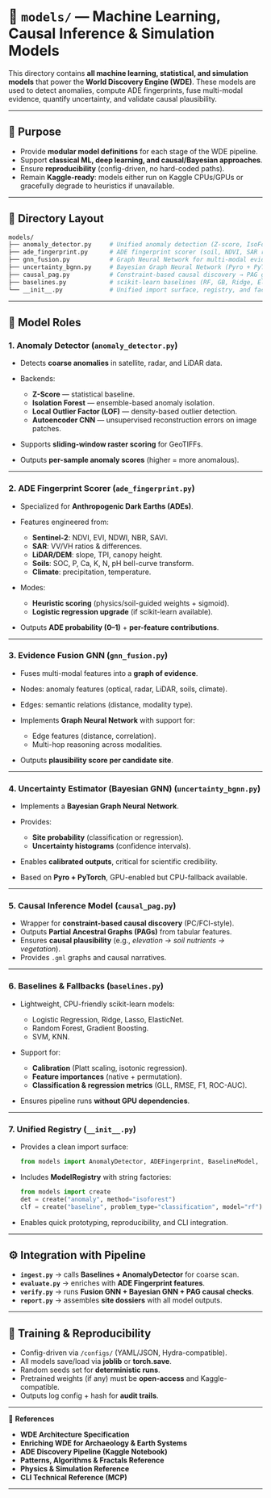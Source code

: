 # 🧠 `models/` — Machine Learning, Causal Inference & Simulation Models

This directory contains **all machine learning, statistical, and simulation models** that power the **World Discovery Engine (WDE)**. These models are used to detect anomalies, compute ADE fingerprints, fuse multi-modal evidence, quantify uncertainty, and validate causal plausibility.

---

## 📌 Purpose

* Provide **modular model definitions** for each stage of the WDE pipeline.
* Support **classical ML, deep learning, and causal/Bayesian approaches**.
* Ensure **reproducibility** (config-driven, no hard-coded paths).
* Remain **Kaggle-ready**: models either run on Kaggle CPUs/GPUs or gracefully degrade to heuristics if unavailable.

---

## 📂 Directory Layout

```bash
models/
├── anomaly_detector.py     # Unified anomaly detection (Z-score, IsoForest, LOF, Autoencoder-CNN)
├── ade_fingerprint.py      # ADE fingerprint scorer (soil, NDVI, SAR ratios, fractals)
├── gnn_fusion.py           # Graph Neural Network for multi-modal evidence fusion
├── uncertainty_bgnn.py     # Bayesian Graph Neural Network (Pyro + PyTorch)
├── causal_pag.py           # Constraint-based causal discovery → PAG graphs
├── baselines.py            # scikit-learn baselines (RF, GB, Ridge, ElasticNet, SVM, etc.)
└── __init__.py             # Unified import surface, registry, and factories
```

---

## 🧩 Model Roles

### 1. **Anomaly Detector** (`anomaly_detector.py`)

* Detects **coarse anomalies** in satellite, radar, and LiDAR data.
* Backends:

  * **Z-Score** — statistical baseline.
  * **Isolation Forest** — ensemble-based anomaly isolation.
  * **Local Outlier Factor (LOF)** — density-based outlier detection.
  * **Autoencoder CNN** — unsupervised reconstruction errors on image patches.
* Supports **sliding-window raster scoring** for GeoTIFFs.
* Outputs **per-sample anomaly scores** (higher = more anomalous).

---

### 2. **ADE Fingerprint Scorer** (`ade_fingerprint.py`)

* Specialized for **Anthropogenic Dark Earths (ADEs)**.
* Features engineered from:

  * **Sentinel-2**: NDVI, EVI, NDWI, NBR, SAVI.
  * **SAR**: VV/VH ratios & differences.
  * **LiDAR/DEM**: slope, TPI, canopy height.
  * **Soils**: SOC, P, Ca, K, N, pH bell-curve transform.
  * **Climate**: precipitation, temperature.
* Modes:

  * **Heuristic scoring** (physics/soil-guided weights + sigmoid).
  * **Logistic regression upgrade** (if scikit-learn available).
* Outputs **ADE probability (0–1)** + **per-feature contributions**.

---

### 3. **Evidence Fusion GNN** (`gnn_fusion.py`)

* Fuses multi-modal features into a **graph of evidence**.
* Nodes: anomaly features (optical, radar, LiDAR, soils, climate).
* Edges: semantic relations (distance, modality type).
* Implements **Graph Neural Network** with support for:

  * Edge features (distance, correlation).
  * Multi-hop reasoning across modalities.
* Outputs **plausibility score per candidate site**.

---

### 4. **Uncertainty Estimator (Bayesian GNN)** (`uncertainty_bgnn.py`)

* Implements a **Bayesian Graph Neural Network**.
* Provides:

  * **Site probability** (classification or regression).
  * **Uncertainty histograms** (confidence intervals).
* Enables **calibrated outputs**, critical for scientific credibility.
* Based on **Pyro + PyTorch**, GPU-enabled but CPU-fallback available.

---

### 5. **Causal Inference Model** (`causal_pag.py`)

* Wrapper for **constraint-based causal discovery** (PC/FCI-style).
* Outputs **Partial Ancestral Graphs (PAGs)** from tabular features.
* Ensures **causal plausibility** (e.g., *elevation → soil nutrients → vegetation*).
* Provides `.gml` graphs and causal narratives.

---

### 6. **Baselines & Fallbacks** (`baselines.py`)

* Lightweight, CPU-friendly scikit-learn models:

  * Logistic Regression, Ridge, Lasso, ElasticNet.
  * Random Forest, Gradient Boosting.
  * SVM, KNN.
* Support for:

  * **Calibration** (Platt scaling, isotonic regression).
  * **Feature importances** (native + permutation).
  * **Classification & regression metrics** (GLL, RMSE, F1, ROC-AUC).
* Ensures pipeline runs **without GPU dependencies**.

---

### 7. **Unified Registry** (`__init__.py`)

* Provides a clean import surface:

  ```python
  from models import AnomalyDetector, ADEFingerprint, BaselineModel, CausalPAG
  ```
* Includes **ModelRegistry** with string factories:

  ```python
  from models import create
  det = create("anomaly", method="isoforest")
  clf = create("baseline", problem_type="classification", model="rf")
  ```
* Enables quick prototyping, reproducibility, and CLI integration.

---

## ⚙️ Integration with Pipeline

* **`ingest.py`** → calls **Baselines + AnomalyDetector** for coarse scan.
* **`evaluate.py`** → enriches with **ADE Fingerprint features**.
* **`verify.py`** → runs **Fusion GNN + Bayesian GNN + PAG causal checks**.
* **`report.py`** → assembles **site dossiers** with all model outputs.

---

## 🧪 Training & Reproducibility

* Config-driven via `/configs/` (YAML/JSON, Hydra-compatible).
* All models save/load via **joblib** or **torch.save**.
* Random seeds set for **deterministic runs**.
* Pretrained weights (if any) must be **open-access** and Kaggle-compatible.
* Outputs log config + hash for **audit trails**.

---

📖 **References**

* **WDE Architecture Specification**
* **Enriching WDE for Archaeology & Earth Systems**
* **ADE Discovery Pipeline (Kaggle Notebook)**
* **Patterns, Algorithms & Fractals Reference**
* **Physics & Simulation Reference**
* **CLI Technical Reference (MCP)**

---
